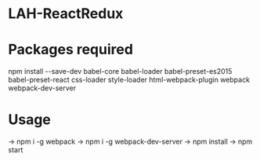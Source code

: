 # LAH-ReactRedux
# Packages required
npm install --save-dev babel-core babel-loader babel-preset-es2015 babel-preset-react css-loader style-loader html-webpack-plugin webpack webpack-dev-server

# Usage
-> npm i -g webpack
-> npm i -g webpack-dev-server
-> npm install
-> npm start
